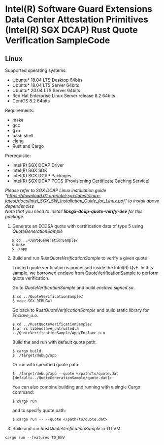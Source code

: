 Intel(R) Software Guard Extensions Data Center Attestation Primitives (Intel(R) SGX DCAP) Rust Quote Verification SampleCode
================================================

## Linux
Supported operating systems:
* Ubuntu* 18.04 LTS Desktop 64bits
* Ubuntu* 18.04 LTS Server 64bits
* Ubuntu* 20.04 LTS Server 64bits
* Red Hat Enterprise Linux Server release 8.2 64bits
* CentOS 8.2 64bits

Requirements:
* make
* gcc
* g++
* bash shell
* clang
* Rust and Cargo

Prerequisite:
* Intel(R) SGX DCAP Driver
* Intel(R) SGX SDK
* Intel(R) SGX DCAP Packages
* Intel(R) SGX DCAP PCCS (Provisioning Certificate Caching Service)

*Please refer to SGX DCAP Linux installation guide "https://download.01.org/intel-sgx/latest/linux-latest/docs/Intel_SGX_SW_Installation_Guide_for_Linux.pdf" to install above dependencies*<br/>
*Note that you need to install **libsgx-dcap-quote-verify-dev** for this package.*

1. Generate an ECDSA quote with certification data of type 5 using *QuoteGenerationSample*
```
   $ cd ../QuoteGenerationSample/
   $ make
   $ ./app
```

2. Build and run *RustQuoteVerificationSample* to verify a given quote

   Trusted quote verification is processed inside the Intel(R) QvE. In this sample, we borrowed enclave from [QuoteVerificationSample](../QuoteVerificationSample) to perform quote verification.

   Go to *QuoteVerificationSample* and build *enclave.signed.so*. 
   ```
   $ cd ../QuoteVerificationSample/
   $ make SGX_DEBUG=1
   ```

   Go back to *RustQuoteVerificationSample* and build static library for *Enclave_u.o*.
   ```
   $ cd ../RustQuoteVerificationSample/
   $ ar rs libenclave_untrusted.a ../QuoteVerificationSample/App/Enclave_u.o
   ```

   
   Build the and run with default quote path:
   ```
   $ cargo build
   $ ./target/debug/app
   ```

   Or run with specified quote path:

   ```
   $ ./target/debug/app --quote </path/to/quote.dat [default=../QuoteGenerationSample/quote.dat]>
   ```
   You can also combine building and running with a single Cargo command:
   ```
   $ cargo run
   ```
   and to specify quote path:
   ```
   $ cargo run -- --quote </path/to/quote.dat>
   ```

3. Build and run *RustQuoteVerificationSample* in TD VM:

```
cargo run --features TD_ENV
```